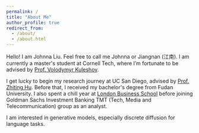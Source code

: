 ```yaml
---
permalink: /
title: "About Me"
author_profile: true
redirect_from: 
  - /about/
  - /about.html
---
```


Hello! I am Johnna Liu. Feel free to call me Johnna or Jiangnan (江南). I am currently a master's student at Cornell Tech, where I’m fortunate to be advised by [Prof. Volodymyr Kuleshov](https://www.cs.cornell.edu/~kuleshov/). 

I get lucky to begin my research journey at UC San Diego, advised by [Prof. Zhiting Hu](https://zhiting.ucsd.edu/). Before that, I received my bachelor's degree from Fudan University. I also spent a chill year at [London Business School](https://www.london.edu/about/london-business-school/rankings-and-accreditation) before joining Goldman Sachs Investment Banking TMT (Tech, Media and Telecommunication) group as an analyst.

I am interested in generative models, especially discrete diffusion for language tasks. 


